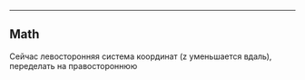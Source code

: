﻿-------------------------------------------------------------------------------
Math
-------------------------------------------------------------------------------
Сейчас левосторонняя система координат (z уменьшается вдаль), переделать на правостороннюю